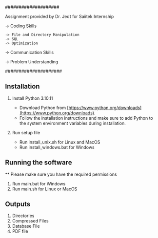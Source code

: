 ####################

Assignment provided by Dr. Jedt for Saiitek Internship

-> Coding Skills

    -> File and Directory Manipulation
    -> SQL 
    -> Optimization

-> Communication Skills

-> Problem Understanding

#####################

## Installation

1. Install Python 3.10.11
   - Download Python from [https://www.python.org/downloads](https://www.python.org/downloads).
   - Follow the installation instructions and make sure to add Python to the system environment variables during installation.

2. Run setup file
   - Run install_unix.sh for Linux and MacOS
   - Run install_windows.bat for Windows


## Running the software
** Please make sure you have the required permissions 
1. Run main.bat for Windows
2. Run main.sh for Linux or MacOS

## Outputs
1. Directories
2. Compressed Files
2. Database File
3. PDF file